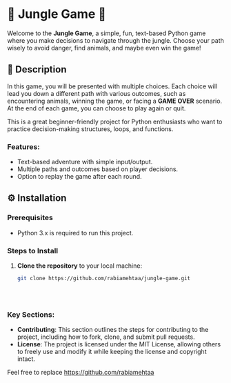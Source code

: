 # 🦁 Jungle Game 🐯

Welcome to the **Jungle Game**, a simple, fun, text-based Python game where you make decisions to navigate through the jungle. Choose your path wisely to avoid danger, find animals, and maybe even win the game!

## 📖 Description

In this game, you will be presented with multiple choices. Each choice will lead you down a different path with various outcomes, such as encountering animals, winning the game, or facing a **GAME OVER** scenario. At the end of each game, you can choose to play again or quit.

This is a great beginner-friendly project for Python enthusiasts who want to practice decision-making structures, loops, and functions.

### Features:
- Text-based adventure with simple input/output.
- Multiple paths and outcomes based on player decisions.
- Option to replay the game after each round.

## ⚙️ Installation

### Prerequisites

- Python 3.x is required to run this project.

### Steps to Install

1. **Clone the repository** to your local machine:
   ```bash
   git clone https://github.com/rabiamehtaa/jungle-game.git


  
### Key Sections:

- **Contributing**: This section outlines the steps for contributing to the project, including how to fork, clone, and submit pull requests.
- **License**: The project is licensed under the MIT License, allowing others to freely use and modify it while keeping the license and copyright intact.

Feel free to replace 
https://github.com/rabiamehtaa

